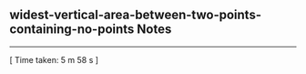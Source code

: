 <h2>widest-vertical-area-between-two-points-containing-no-points Notes</h2><hr>[ Time taken: 5 m 58 s ]